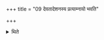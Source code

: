 +++
title = "09 देवतादेशनस्य प्रत्याम्नायो भवति"

+++

<details><summary>थिते</summary>

देवतादेशनस्य प्रत्याम्नायो भवति ९
</details>
